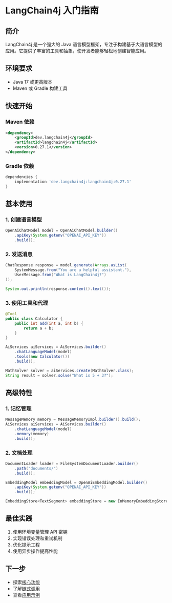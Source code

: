 # LangChain4j 入门指南

## 简介

LangChain4j 是一个强大的 Java 语言模型框架，专注于构建基于大语言模型的应用。它提供了丰富的工具和抽象，使开发者能够轻松地创建智能应用。

## 环境要求

- Java 17 或更高版本
- Maven 或 Gradle 构建工具

## 快速开始

### Maven 依赖

```xml
<dependency>
    <groupId>dev.langchain4j</groupId>
    <artifactId>langchain4j</artifactId>
    <version>0.27.1</version>
</dependency>
```

### Gradle 依赖

```groovy
dependencies {
    implementation 'dev.langchain4j:langchain4j:0.27.1'
}
```

## 基本使用

### 1. 创建语言模型

```java
OpenAiChatModel model = OpenAiChatModel.builder()
    .apiKey(System.getenv("OPENAI_API_KEY"))
    .build();
```

### 2. 发送消息

```java
ChatResponse response = model.generate(Arrays.asList(
    SystemMessage.from("You are a helpful assistant."),
    UserMessage.from("What is LangChain4j?")
));

System.out.println(response.content().text());
```

### 3. 使用工具和代理

```java
@Tool
public class Calculator {
    public int add(int a, int b) {
        return a + b;
    }
}

AiServices aiServices = AiServices.builder()
    .chatLanguageModel(model)
    .tools(new Calculator())
    .build();

MathSolver solver = aiServices.create(MathSolver.class);
String result = solver.solve("What is 5 + 3?");
```

## 高级特性

### 1. 记忆管理

```java
MessageMemory memory = MessageMemoryImpl.builder().build();
AiServices aiServices = AiServices.builder()
    .chatLanguageModel(model)
    .memory(memory)
    .build();
```

### 2. 文档处理

```java
DocumentLoader loader = FileSystemDocumentLoader.builder()
    .path("documents/")
    .build();

EmbeddingModel embeddingModel = OpenAiEmbeddingModel.builder()
    .apiKey(System.getenv("OPENAI_API_KEY"))
    .build();

EmbeddingStore<TextSegment> embeddingStore = new InMemoryEmbeddingStore<>();
```

## 最佳实践

1. 使用环境变量管理 API 密钥
2. 实现错误处理和重试机制
3. 优化提示工程
4. 使用异步操作提高性能

## 下一步

- 探索[核心功能](/ai/langchain4j/core-features)
- 了解[链式调用](/ai/langchain4j/chains)
- 查看[应用示例](/ai/langchain4j/examples)